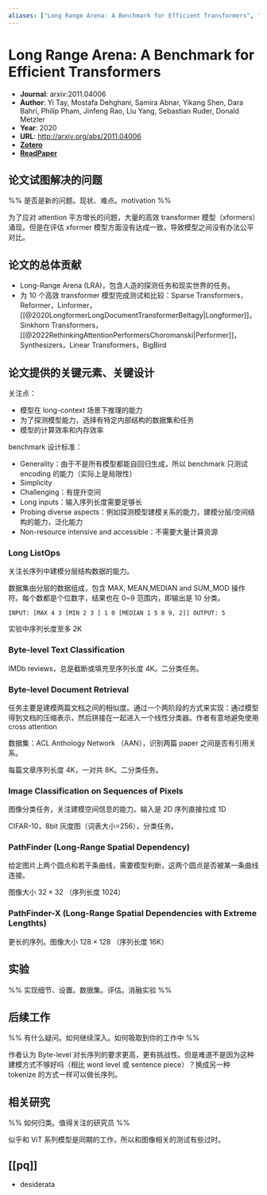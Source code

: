 ```yaml
---
aliases: ["Long Range Arena: A Benchmark for Efficient Transformers", "Long Range Arena: A Benchmark for Efficient Transformers, 2020", "LRA"]
---
```

# Long Range Arena: A Benchmark for Efficient Transformers

- **Journal**: arxiv:2011.04006
- **Author**: Yi Tay, Mostafa Dehghani, Samira Abnar, Yikang Shen, Dara Bahri, Philip Pham, Jinfeng Rao, Liu Yang, Sebastian Ruder, Donald Metzler
- **Year**: 2020
- **URL**: http://arxiv.org/abs/2011.04006
- [**Zotero**](zotero://select/items/@2020LongRangeArenaTay)
- [**ReadPaper**](https://readpaper.com/pdf-annotate/note?pdfId=4556753046223200257&noteId=1820115422647710720)

## 论文试图解决的问题

%% 是否是新的问题。现状、难点。motivation %%

为了应对 attention 平方增长的问题，大量的高效 transformer 模型（xformers）涌现。但是在评估 xformer 模型方面没有达成一致，导致模型之间没有办法公平对比。

## 论文的总体贡献

- Long-Range Arena (LRA)，包含人造的探测任务和现实世界的任务。
- 为 10 个高效 transformer 模型完成测试和比较：Sparse Transformers，Reformer，Linformer，[[@2020LongformerLongDocumentTransformerBeltagy|Longformer]]，Sinkhorn Transformers，[[@2022RethinkingAttentionPerformersChoromanski|Performer]]，Synthesizers，Linear Transformers，BigBird

## 论文提供的关键元素、关键设计

关注点：
- 模型在 long-context 场景下推理的能力
- 为了探测模型能力，选择有特定内部结构的数据集和任务
- 模型的计算效率和内存效率

benchmark 设计标准：
- Generality：由于不是所有模型都能自回归生成，所以 benchmark 只测试 encoding 的能力（实际上是局限性）
- Simplicity
- Challenging：有提升空间
- Long inputs：输入序列长度需要足够长
- Probing diverse aspects：例如探测模型建模关系的能力，建模分层/空间结构的能力，泛化能力
- Non-resource intensive and accessible：不需要大量计算资源

### Long ListOps

关注长序列中建模分层结构数据的能力。

数据集由分层的数据组成，包含 MAX, MEAN,MEDIAN and SUM_MOD 操作符。每个数都是个位数字，结果也在 0\~9 范围内，即输出是 10 分类。

```text
INPUT: [MAX 4 3 [MIN 2 3 ] 1 0 [MEDIAN 1 5 8 9, 2]] OUTPUT: 5
```

实验中序列长度至多 2K

### Byte-level Text Classification

IMDb reviews，总是截断或填充至序列长度 4K。二分类任务。

### Byte-level Document Retrieval

任务主要是建模两篇文档之间的相似度。通过一个两阶段的方式来实现：通过模型得到文档的压缩表示，然后拼接在一起进入一个线性分类器。作者有意地避免使用 cross attention

数据集：ACL Anthology Network （AAN），识别两篇 paper 之间是否有引用关系。

每篇文章序列长度 4K，一对共 8K。二分类任务。

### Image Classification on Sequences of Pixels

图像分类任务，关注建模空间信息的能力。输入是 2D 序列直接拉成 1D

CIFAR-10，8bit 灰度图（词表大小=256），分类任务。

### PathFinder (Long-Range Spatial Dependency)

给定图片上两个圆点和若干条曲线，需要模型判断，这两个圆点是否被某一条曲线连接。

图像大小 $32\times 32$ （序列长度 1024）

### PathFinder-X (Long-Range Spatial Dependencies with Extreme Lengthts)

更长的序列。图像大小 $128\times 128$ （序列长度 16K）

## 实验

%% 实现细节、设置。数据集。评估。消融实验 %%

## 后续工作

%% 有什么疑问。如何继续深入。如何吸取到你的工作中 %%

作者认为 Byte-level 对长序列的要求更高，更有挑战性。但是难道不是因为这种建模方式不够好吗（相比 word level 或 sentence piece）？换成另一种 tokenize 的方式一样可以做长序列。

## 相关研究

%% 如何归类。值得关注的研究员 %%

似乎和 ViT 系列模型是同期的工作，所以和图像相关的测试有些过时。

## [[pq]]

- desiderata
